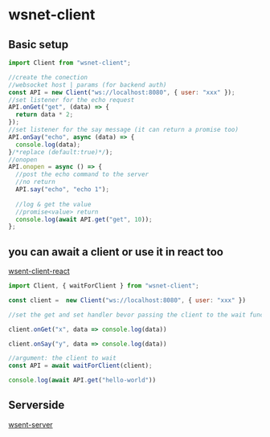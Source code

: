 # wsnet-client

## Basic setup

```js
import Client from "wsnet-client";

//create the conection
//websocket host | params (for backend auth)
const API = new Client("ws://localhost:8080", { user: "xxx" });
//set listener for the echo request
API.onGet("get", (data) => {
  return data * 2;
});
//set listener for the say message (it can return a promise too)
API.onSay("echo", async (data) => {
  console.log(data);
}/*replace (default:true)*/);
//onopen
API.onopen = async () => {
  //post the echo command to the server
  //no return
  API.say("echo", "echo 1");
  
  //log & get the value
  //promise<value> return
  console.log(await API.get("get", 10));
};
```

## you can await a client or use it in react too

[wsent-client-react](https://www.npmjs.com/package/wsnet-client-react)

```js
import Client, { waitForClient } from "wsnet-client";

const client =  new Client("ws://localhost:8080", { user: "xxx" })

//set the get and set handler bevor passing the client to the wait function

client.onGet("x", data => console.log(data))

client.onSay("y", data => console.log(data))

//argument: the client to wait
const API = await waitForClient(client);

console.log(await API.get("hello-world"))
```

## Serverside

[wsent-server](https://www.npmjs.com/package/wsnet-server)